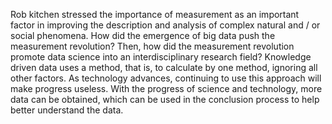 Rob kitchen stressed the importance of measurement as an important factor in improving the description and analysis of complex natural and / or social phenomena. How did the emergence of big data push the measurement revolution? Then, how did the measurement revolution promote data science into an interdisciplinary research field? Knowledge driven data uses a method, that is, to calculate by one method, ignoring all other factors. As technology advances, continuing to use this approach will make progress useless. With the progress of science and technology, more data can be obtained, which can be used in the conclusion process to help better understand the data.
